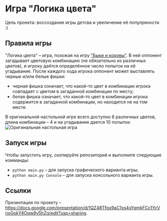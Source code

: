 # Игра "Логика цвета"
  Цель проекта: воссоздание игры детсва и увеличение её популряности :)

## Правила игры
  "Логика цвета" – игра, похожая на игру ["Быки и коровы"][Быки и коровы]. В ней оппонент загадывает цветовую комбинацию (не обязательно из различных цветов), и игроку даётся определённое число попыток на её угадывание. После каждого хода игрока оппонент может выставлять черные и/или белые фишки: 
  * черная фишка означает, что какой-то цвет в комбинации игрока совпадает с цветом в загаданной комбинации по месту;
  * белая фишка означает, что какой-то цвет в комбинации игрока содержится в загаданной комбинации, но находится не на том месте.

  В оригинальной настольной игре всего доступно 6 различных цветов, длина комбинации – 4 и на угадывание дается 10 попыток:  
  ![Оригинальная настольная игра][Фото игры]

## Запуск игры
  Чтобы запустить игру, скопируйте репозиторий и выполните следующие комманды:
  * ```python main.py``` – для запуска графического варианта игры;
  * ```python main.py Console``` – для запуска консольного варианта игры.

## Ссылки
  Презентация по проекту – https://docs.google.com/presentation/d/1QZ48Tfpx9aC1xs4sYqmkFCc1YcVnxGokY4Oqw8y5hZg/edit?usp=sharing.


[Быки и коровы]: https://ru.wikipedia.org/wiki/%D0%91%D1%8B%D0%BA%D0%B8_%D0%B8_%D0%BA%D0%BE%D1%80%D0%BE%D0%B2%D1%8B
[Фото игры]: https://img.klubok.com/img/used/2021/04/27/29614/l/29614144_2.jpg
